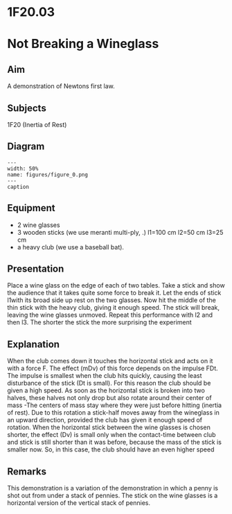 # 1F20.03 
  # Not Breaking a Wineglass 
    
  
## Aim   
 A demonstration of Newtons first law.    
  
## Subjects   
 1F20 (Inertia of Rest)   
  
## Diagram   
   
```{figure} figures/figure_0.png  
---  
width: 50%  
name: figures/figure_0.png  
---  
caption  
``` 
      
  
## Equipment   
 
 *  2 wine glasses 
 *  3 wooden sticks (we use meranti multi-ply, .) l1=100 cm l2=50 cm l3=25 cm 
 *  a heavy club (we use a baseball bat).
       
  
## Presentation   
 Place a wine glass on the edge of each of two tables. Take a stick and show the audience that it takes quite some force to break it. Let the ends of stick l1with its broad side up rest on the two glasses. Now hit the middle of the thin stick with the heavy club, giving it enough speed. The stick will break, leaving the wine glasses unmoved. Repeat this performance with l2 and then l3. The shorter the stick the more surprising the experiment    
  
## Explanation   
 When the club comes down it touches the horizontal stick and acts on it with a force F. The effect (mDv) of this force depends on the impulse FDt. The impulse is smallest when the club hits quickly, causing the least disturbance of the stick (Dt is small). For this reason the club should be given a high speed. As soon as the horizontal stick is broken into two halves, these halves not only drop but also rotate around their center of mass -The centers of mass stay where they were just before hitting (inertia of rest). Due to this rotation a stick-half moves away from the wineglass in an upward direction, provided the club has given it enough speed of rotation. When the horizontal stick between the wine glasses is chosen shorter, the effect (Dv) is small only when the contact-time between club and stick is still shorter than it was before, because the mass of the stick is smaller now. So, in this case, the club should have an even higher speed    
  
## Remarks   
 This demonstration is a variation of the demonstration in which a penny is shot out from under a stack of pennies. The stick on the wine glasses is a horizontal version of the vertical stack of pennies.   